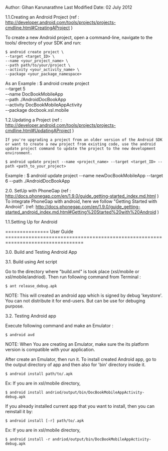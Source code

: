 Author: Gihan Karunarathne
Last Modified Date: 02 July 2012

1.1.Creating an Android Project
	(ref : http://developer.android.com/tools/projects/projects-cmdline.html#CreatingAProject )

To create a new Android project, open a command-line, navigate to the tools/ directory of your SDK and run:

	$ android create project \
	--target <target_ID> \
	--name <your_project_name> \
	--path path/to/your/project \
	--activity <your_activity_name> \
	--package <your_package_namespace>

As an Example :
	$ android create project \
	--target 5 \
	--name DocBookMobileApp \
	--path ./AndroidDocBookApp \
	--activity DocBookMobileAppActivity \
	--package docbook.xsl.mobile

1.2.Updating a Project
	(ref : http://developer.android.com/tools/projects/projects-cmdline.html#UpdatingAProject )

	If you're upgrading a project from an older version of the Android SDK or want to create a new project from existing code, use the android update project command to update the project to the new development environment.

	$ android update project --name <project_name> --target <target_ID> --path <path_to_your_project>

Example : 
	$ android update project --name newDocBookMobileApp --target 6 --path ./AndroidDocBookApp

2.0. SetUp with PhoneGap
	(ref : http://docs.phonegap.com/en/1.9.0/guide_getting-started_index.md.html )
	To integrate PhoneGap with android, here we follow "Getting Started with Android". (ref: http://docs.phonegap.com/en/1.9.0/guide_getting-started_android_index.md.html#Getting%20Started%20with%20Android )

1.1.Setting Up for Android

=============== User Guide =================================================================================

3.0. Build and Testing Android App

3.1. Build using Ant script

Go to the directory where "build.xml" is took place (xsl/mobile or xsl/mobile/andriod). Then run following command from Terminal :

	$ ant release_debug.apk

NOTE: This will created an android app which is signed by debug 'keystore'. You can not distribute it for end-users. But can be use for debuging purpose.

3.2. Testing Android app

Execute following command and make an Emulator :

	$ android avd

NOTE: When You are creating an Emulator, make sure the its platform version is compatible with your application.

After create an Emulator, then run it.
To install created Android app, go to the output directory of app and then also for 'bin' directory inside it.

	$ android install path/to/.apk

Ex: If you are in xsl/mobile directory,

	$ android install andriod/output/bin/DocBookMobileAppActivity-debug.apk

If you already installed current app that you want to install, then you can reinstall it by:

	$ android install [-r] path/to/.apk

Ex: If you are in xsl/mobile directory,

	$ android install -r andriod/output/bin/DocBookMobileAppActivity-debug.apk

